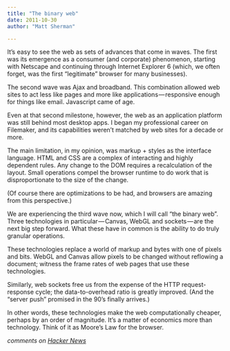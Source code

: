 ```yaml
---
title: "The binary web"
date: 2011-10-30
author: "Matt Sherman"

---
```


It’s easy to see the web as sets of advances that come in waves. The first was its emergence as a consumer (and corporate) phenomenon, starting with Netscape and continuing through Internet Explorer 6 (which, we often forget, was the first “legitimate” browser for many businesses).

The second wave was Ajax and broadband. This combination allowed web sites to act less like pages and more like applications — responsive enough for things like email. Javascript came of age.

Even at that second milestone, however, the web as an application platform was still behind most desktop apps. I began my professional career on Filemaker, and its capabilities weren’t matched by web sites for a decade or more.

The main limitation, in my opinion, was markup + styles as the interface language. HTML and CSS are a complex of interacting and highly dependent rules. Any change to the DOM requires a recalculation of the layout. Small operations compel the browser runtime to do work that is disproportionate to the size of the change.

(Of course there are optimizations to be had, and browsers are amazing from this perspective.)

We are experiencing the third wave now, which I will call “the binary web”. Three technologies in particular — Canvas, WebGL and sockets — are the next big step forward. What these have in common is the ability to do truly granular operations.

These technologies replace a world of markup and bytes with one of pixels and bits. WebGL and Canvas allow pixels to be changed without reflowing a document; witness the frame rates of web pages that use these technologies.

Similarly, web sockets free us from the expense of the HTTP request-response cycle; the data-to-overhead ratio is greatly improved. (And the “server push” promised in the 90’s finally arrives.)

In other words, these technologies make the web computationally cheaper, perhaps by an order of magnitude. It’s a matter of economics more than technology. Think of it as Moore’s Law for the browser.

_comments on_ [_Hacker News_](http://news.ycombinator.com/item?id=3175584)
